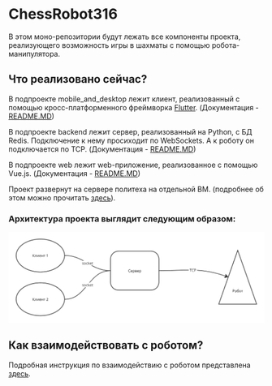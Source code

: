 # ChessRobot316
В этом моно-репозитории будут лежать все компоненты проекта, реализующего возможность игры в шахматы с помощью робота-манипулятора.

## Что реализовано сейчас?
В подпроекте mobile_and_desktop лежит клиент, реализованный с помощью кросс-платформенного фреймворка [Flutter](https://flutter.dev). (Документация - [README.MD](https://github.com/jfunfor/chess_robot/blob/main/mobile_and_desktop/README.md))          

В подпроекте backend лежит сервер, реализованный на Python, c БД Redis. Подключение к нему просиходит по WebSockets. А к роботу он подключается по TCP. (Документация - [README.MD](https://github.com/jfunfor/chess_robot/blob/main/backend/README.md))           

В подпроекте web лежит web-приложение, реализованное с помощью Vue.js.  (Документация - [README.MD](https://github.com/jfunfor/chess_robot/blob/main/web/README.md)) 


Проект развернут на сервере политеха на отдельной ВМ. (подробнее об этом можно прочитать [здесь](https://github.com/jfunfor/chess_robot/blob/main/deploy_chess.md)).




### Архитектура проекта выглядит следующим образом:
![Архитектура проекта](assets/architecture.png)

## Как взаимодействовать с роботом?
Подробная инструкция по взаимодействию с роботом представлена [здесь](https://github.com/jfunfor/chess_robot/blob/main/%D0%94%D0%BE%D0%BA%D1%83%D0%BC%D0%B5%D0%BD%D1%82%D0%B0%D1%86%D0%B8%D1%8F_%D0%BF%D0%BE_%D1%80%D0%B0%D0%B1%D0%BE%D1%82%D0%B5_%D1%81_%D1%83%D1%81%D1%82%D0%B0%D0%BD%D0%BE%D0%B2%D0%BA%D0%BE%D0%B9_%D0%B8_%D0%B2%D0%BA%D0%BB%D1%8E%D1%87%D0%B5%D0%BD%D0%B8%D0%B5%D0%BC_%D1%80%D0%BE%D0%B1%D0%BE%D1%82%D0%B0.pdf).
